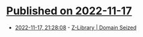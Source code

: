 # [Published on 2022-11-17](index.md)

* [2022-11-17, 21:28:08](https://news.ycombinator.com/item?id=33646001) - [Z-Library | Domain Seized](https://web.archive.org/web/20221117212626/http://z-lib.org/)
